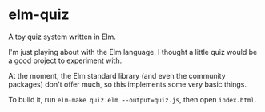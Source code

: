 # elm-quiz
A toy quiz system written in Elm.

I'm just playing about with the Elm language. I thought a little quiz would be a good project to experiment with.

At the moment, the Elm standard library (and even the community packages) don't offer much, so this implements some very basic things.

To build it, run `elm-make quiz.elm --output=quiz.js`, then open `index.html`.
